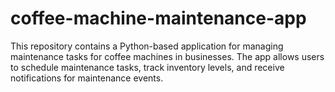 # coffee-machine-maintenance-app
This repository contains a Python-based application for managing maintenance tasks for coffee machines in businesses. The app allows users to schedule maintenance tasks, track inventory levels, and receive notifications for maintenance events.
